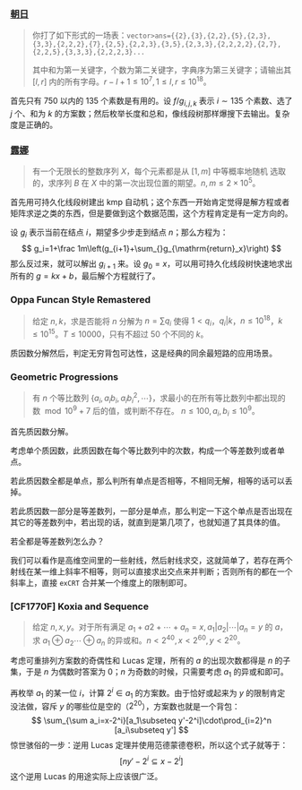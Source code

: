 ### [朝日](http://www.nfls.com.cn:10611/contest/700/problem/1)

> 你打了如下形式的一场表：``vector>ans={{2},{3},{2,2},{5},{2,3},{3,3},{2,2,2},{7},{2,5},{2,2,3},{3,5},{2,3,3},{2,2,2,2},{2,7},{2,2,5},{3,3,3},{2,2,2,3}...``
>
> 其中和为第一关键字，个数为第二关键字，字典序为第三关键字；请输出其 $[l,r]$ 内的所有字母。$r-l+1\le 10^7,1\le l,r\le 10^{18}$。

首先只有 $750$ 以内的 $135$ 个素数是有用的。设 $f/g_{i,j,k}$ 表示 $i\sim 135$ 个素数、选了 $j$ 个、和为 $k$ 的方案数；然后枚举长度和总和，像线段树那样爆搜下去输出。复杂度是正确的。

### [露娜](http://www.nfls.com.cn:10611/contest/700/problem/2)

> 有一个无限长的整数序列 $X$，每个元素都是从 $[1, m]$ 中等概率地随机 选取的，求序列 $B$ 在 $X$ 中的第一次出现位置的期望。$n,m\le 2\times 10^5$。

首先用可持久化线段树建出 kmp 自动机；这个东西一开始肯定觉得是解方程或者矩阵求逆之类的东西，但是要做到这个数据范围，这个方程肯定是有一定方向的。

设 $g_i$ 表示当前在结点 $i$，期望多少步走到结点 $n$；那么方程为：
$$
g_i=1+\frac 1m\left(g_{i+1}+\sum_{}g_{\mathrm{return}_x}\right)
$$
那么反过来，就可以解出 $g_{i+1}$ 来。设 $g_0=x$，可以用可持久化线段树快速地求出所有的 $g=kx+b$，最后解个方程就行了。

### Oppa Funcan Style Remastered

> 给定 $n, k$，求是否能将 $n$ 分解为 $n = \sum q_i$ 使得 $1 < q_i$，$q_i |k$，$n \le 10^{18}$，$k \le 10^{15}$。$T ≤ 10000$，只有不超过 $50$ 个不同的 $k$。

质因数分解然后，判定无穷背包可达性，这是经典的同余最短路的应用场景。

### Geometric Progressions

> 有 $n$ 个等比数列 $\left\{a_i , a_ib_i , a_ib_i^2,\cdots \right\}$，求最小的在所有等比数列中都出现的数 $\bmod 10^9 + 7$ 后的值，或判断不存在。 $n \le 100, a_i , b_i \le 10^9$。

首先质因数分解。

考虑单个质因数，此质因数在每个等比数列中的次数，构成一个等差数列或者单点。

若此质因数全都是单点，那么判所有单点是否相等，不相同无解，相等的话可以丢掉。

若此质因数一部分是等差数列，一部分是单点，那么判定一下这个单点是否出现在其它的等差数列中，若出现的话，就直到是第几项了，也就知道了其具体的值。

若全都是等差数列怎么办？

我们可以看作是高维空间里的一些射线，然后射线求交，这就简单了，若存在两个射线在某一维上斜率不相等，则可以直接求出交点来并判断；否则所有的都在一个斜率上，直接 `exCRT` 合并某一个维度上的限制即可。

### [CF1770F] Koxia and Sequence

> 给定 $n, x, y$。对于所有满足 $a_1 + a2 + \cdots + a_n = x, a_1|a_2 | \cdots |a_n = y$ 的 $a$，求 $a_1 \oplus a_2 \cdots \oplus a_n$ 的异或和。$n < 2^{40},x<2^{60},y < 2^{20}$。

考虑可重排列方案数的奇偶性和 Lucas 定理，所有的 $a$ 的出现次数都得是 $n$ 的子集，于是 $n$ 为偶数时答案为 $0$；$n$ 为奇数的时候，只需要考虑 $a_1$ 的异或和即可。

再枚举 $a_1$ 的某一位 $i$，计算 $2^i\in a_1$ 的方案数。由于恰好或起来为 $y$ 的限制肯定没法做，容斥 $y$ 的哪些位是空的（$2^{20}$），方案数也就是一个背包：
$$
\sum_{\sum a_i=x-2^i}[a_1\subseteq y'-2^i]\cdot\prod_{i=2}^n [a_i\subseteq y']
$$
惊世骇俗的一步：逆用 Lucas 定理并使用范德蒙德卷积，所以这个式子就等于：
$$
[ny'-2^i\subseteq x-2^i]
$$
这个逆用 Lucas 的用途实际上应该很广泛。

### 

